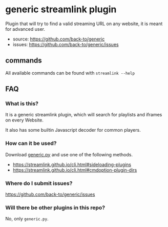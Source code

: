 # generic streamlink plugin

Plugin that will try to find a valid streaming URL on any website,
it is meant for advanced user.

- source: https://github.com/back-to/generic
- issues: https://github.com/back-to/generic/issues


## commands

All available commands can be found with `streamlink --help`


## FAQ

### What is this?

It is a generic streamlink plugin,
which will search for playlists and iframes on every Website.

It also has some builtin Javascript decoder for common players.


### How can it be used?

Download [generic.py][generic] and use one of the following methods.

- https://streamlink.github.io/cli.html#sideloading-plugins
- https://streamlink.github.io/cli.html#cmdoption-plugin-dirs


### Where do I submit issues?

https://github.com/back-to/generic/issues


### Will there be other plugins in this repo?

No, only `generic.py`.


  [generic]: https://raw.githubusercontent.com/back-to/generic/master/plugins/generic.py
  [common_generic]: https://raw.githubusercontent.com/back-to/generic/master/plugins/common_generic.py
  [github-issues]: https://github.com/back-to/generic/issues
  [github]: https://github.com/back-to/generic
  [streamlink]: https://streamlink.github.io/install.html

